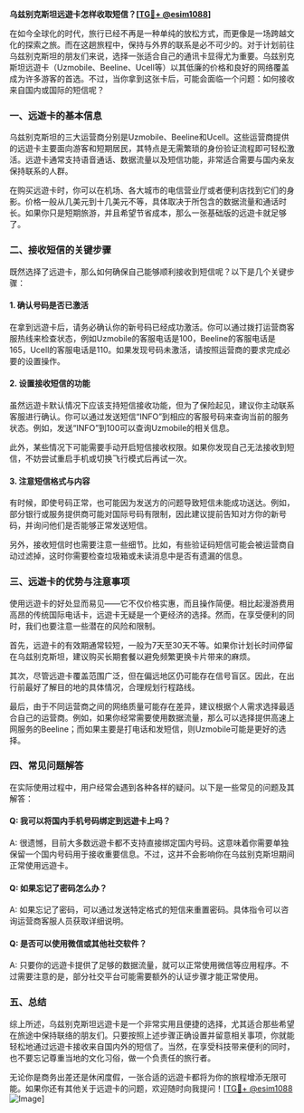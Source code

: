 **乌兹别克斯坦远遊卡怎样收取短信？[[TG💪+ @esim1088](https://t.me/s/esim1088)]**

在如今全球化的时代，旅行已经不再是一种单纯的放松方式，而更像是一场跨越文化的探索之旅。而在这趟旅程中，保持与外界的联系是必不可少的。对于计划前往乌兹别克斯坦的朋友们来说，选择一张适合自己的通讯卡显得尤为重要。乌兹别克斯坦远遊卡（Uzmobile、Beeline、Ucell等）以其低廉的价格和良好的网络覆盖成为许多游客的首选。不过，当你拿到这张卡后，可能会面临一个问题：如何接收来自国内或国际的短信呢？

### **一、远遊卡的基本信息**
乌兹别克斯坦的三大运营商分别是Uzmobile、Beeline和Ucell。这些运营商提供的远遊卡主要面向游客和短期居民，其特点是无需繁琐的身份验证流程即可轻松激活。远遊卡通常支持语音通话、数据流量以及短信功能，非常适合需要与国内亲友保持联系的人群。

在购买远遊卡时，你可以在机场、各大城市的电信营业厅或者便利店找到它们的身影。价格一般从几美元到十几美元不等，具体取决于所包含的数据流量和通话时长。如果你只是短期旅游，并且希望节省成本，那么一张基础版的远遊卡就足够了。

### **二、接收短信的关键步骤**
既然选择了远遊卡，那么如何确保自己能够顺利接收到短信呢？以下是几个关键步骤：

#### **1. 确认号码是否已激活**
在拿到远遊卡后，请务必确认你的新号码已经成功激活。你可以通过拨打运营商客服热线来检查状态，例如Uzmobile的客服电话是100，Beeline的客服电话是165，Ucell的客服电话是110。如果发现号码未激活，请按照运营商的要求完成必要的设置操作。

#### **2. 设置接收短信的功能**
虽然远遊卡默认情况下应该支持短信接收功能，但为了保险起见，建议你主动联系客服进行确认。你可以通过发送短信“INFO”到相应的客服号码来查询当前的服务状态。例如，发送“INFO”到100可以查询Uzmobile的相关信息。

此外，某些情况下可能需要手动开启短信接收权限。如果你发现自己无法接收到短信，不妨尝试重启手机或切换飞行模式后再试一次。

#### **3. 注意短信格式与内容**
有时候，即使号码正常，也可能因为发送方的问题导致短信未能成功送达。例如，部分银行或服务提供商可能对国际号码有限制，因此建议提前告知对方你的新号码，并询问他们是否能够正常发送短信。

另外，接收短信时也需要注意一些细节。比如，有些验证码短信可能会被运营商自动过滤掉，这时你需要检查垃圾箱或未读消息中是否有遗漏的信息。

### **三、远遊卡的优势与注意事项**
使用远遊卡的好处显而易见——它不仅价格实惠，而且操作简便。相比起漫游费用高昂的传统国际电话卡，远遊卡无疑是一个更经济的选择。然而，在享受便利的同时，我们也要注意一些潜在的风险和限制。

首先，远遊卡的有效期通常较短，一般为7天至30天不等。如果你计划长时间停留在乌兹别克斯坦，建议购买长期套餐以避免频繁更换卡片带来的麻烦。

其次，尽管远遊卡覆盖范围广泛，但在偏远地区仍可能存在信号盲区。因此，在出行前最好了解目的地的具体情况，合理规划行程路线。

最后，由于不同运营商之间的网络质量可能存在差异，建议根据个人需求选择最适合自己的运营商。例如，如果你经常需要使用数据流量，那么可以选择提供高速上网服务的Beeline；而如果主要是打电话和发短信，则Uzmobile可能是更好的选择。

### **四、常见问题解答**
在实际使用过程中，用户经常会遇到各种各样的疑问。以下是一些常见的问题及其解答：

#### **Q: 我可以将国内手机号码绑定到远遊卡上吗？**
A: 很遗憾，目前大多数远遊卡都不支持直接绑定国内号码。这意味着你需要单独保留一个国内号码用于接收重要信息。不过，这并不会影响你在乌兹别克斯坦期间正常使用远遊卡。

#### **Q: 如果忘记了密码怎么办？**
A: 如果忘记了密码，可以通过发送特定格式的短信来重置密码。具体指令可以咨询运营商客服人员获取详细说明。

#### **Q: 是否可以使用微信或其他社交软件？**
A: 只要你的远遊卡提供了足够的数据流量，就可以正常使用微信等应用程序。不过需要注意的是，部分社交平台可能需要额外的认证步骤才能正常使用。

### **五、总结**
综上所述，乌兹别克斯坦远遊卡是一个非常实用且便捷的选择，尤其适合那些希望在旅途中保持联络的朋友们。只要按照上述步骤正确设置并留意相关事项，你就能轻松地通过远遊卡接收来自国内外的短信了。当然，在享受科技带来便利的同时，也不要忘记尊重当地的文化习俗，做一个负责任的旅行者。

无论你是商务出差还是休闲度假，一张合适的远遊卡都将为你的旅程增添无限可能。如果你还有其他关于远遊卡的问题，欢迎随时向我提问！[[TG💪+ @esim1088](https://t.me/s/esim1088) ![Image](https://i.postimg.cc/4NQfJmqS/Snipaste-2025-05-13-00-14-12.png)]